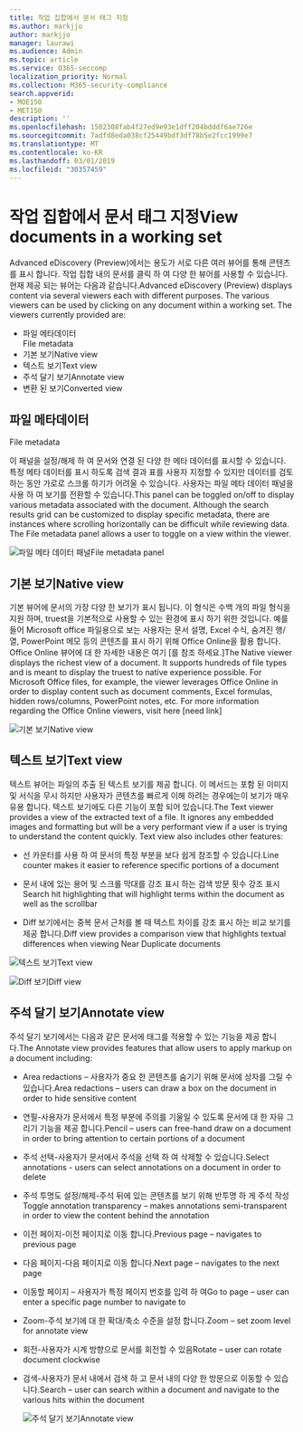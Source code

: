 ```yaml
---
title: 작업 집합에서 문서 태그 지정
ms.author: markjjo
author: markjjo
manager: laurawi
ms.audience: Admin
ms.topic: article
ms.service: O365-seccomp
localization_priority: Normal
ms.collection: M365-security-compliance
search.appverid:
- MOE150
- MET150
description: ''
ms.openlocfilehash: 1502308fab4f27ed9e93e1dff204bdddf6ae726e
ms.sourcegitcommit: 7adfd8eda038cf25449bdf3df78b5e2fcc1999e7
ms.translationtype: MT
ms.contentlocale: ko-KR
ms.lasthandoff: 03/01/2019
ms.locfileid: "30357459"
---
```

# <a name="view-documents-in-a-working-set"></a><span data-ttu-id="318bc-102">작업 집합에서 문서 태그 지정</span><span class="sxs-lookup"><span data-stu-id="318bc-102">View documents in a working set</span></span>

<span data-ttu-id="318bc-p101">Advanced eDiscovery (Preview)에서는 용도가 서로 다른 여러 뷰어를 통해 콘텐츠를 표시 합니다. 작업 집합 내의 문서를 클릭 하 여 다양 한 뷰어를 사용할 수 있습니다. 현재 제공 되는 뷰어는 다음과 같습니다.</span><span class="sxs-lookup"><span data-stu-id="318bc-p101">Advanced eDiscovery (Preview) displays content via several viewers each with different purposes. The various viewers can be used by clicking on any document within a working set. The viewers currently provided are:</span></span>

- <span data-ttu-id="318bc-106">파일 메타데이터  
</span><span class="sxs-lookup"><span data-stu-id="318bc-106">File metadata</span></span>
- <span data-ttu-id="318bc-107">기본 보기</span><span class="sxs-lookup"><span data-stu-id="318bc-107">Native view</span></span>
- <span data-ttu-id="318bc-108">텍스트 보기</span><span class="sxs-lookup"><span data-stu-id="318bc-108">Text view</span></span>
- <span data-ttu-id="318bc-109">주석 달기 보기</span><span class="sxs-lookup"><span data-stu-id="318bc-109">Annotate view</span></span>
- <span data-ttu-id="318bc-110">변환 된 보기</span><span class="sxs-lookup"><span data-stu-id="318bc-110">Converted view</span></span>

## <a name="file-metadata"></a><span data-ttu-id="318bc-111">파일 메타데이터  
</span><span class="sxs-lookup"><span data-stu-id="318bc-111">File metadata</span></span>

<span data-ttu-id="318bc-p102">이 패널을 설정/해제 하 여 문서와 연결 된 다양 한 메타 데이터를 표시할 수 있습니다. 특정 메타 데이터를 표시 하도록 검색 결과 표를 사용자 지정할 수 있지만 데이터를 검토 하는 동안 가로로 스크롤 하기가 어려울 수 있습니다. 사용자는 파일 메타 데이터 패널을 사용 하 여 보기를 전환할 수 있습니다.</span><span class="sxs-lookup"><span data-stu-id="318bc-p102">This panel can be toggled on/off to display various metadata associated with the document. Although the search results grid can be customized to display specific metadata, there are instances where scrolling horizontally can be difficult while reviewing data. The File metadata panel allows a user to toggle on a view within the viewer.</span></span>

![<span data-ttu-id="318bc-115">파일 메타 데이터 패널</span><span class="sxs-lookup"><span data-stu-id="318bc-115">File metadata panel</span></span>
](../media/Reviewimage2.png)

## <a name="native-view"></a><span data-ttu-id="318bc-116">기본 보기</span><span class="sxs-lookup"><span data-stu-id="318bc-116">Native view</span></span>

<span data-ttu-id="318bc-p103">기본 뷰어에 문서의 가장 다양 한 보기가 표시 됩니다. 이 형식은 수백 개의 파일 형식을 지원 하며, truest을 기본적으로 사용할 수 있는 환경에 표시 하기 위한 것입니다. 예를 들어 Microsoft office 파일용으로 보는 사용자는 문서 설명, Excel 수식, 숨겨진 행/열, PowerPoint 메모 등의 콘텐츠를 표시 하기 위해 Office Online을 활용 합니다. Office Online 뷰어에 대 한 자세한 내용은 여기 \[를 참조 하세요.\]</span><span class="sxs-lookup"><span data-stu-id="318bc-p103">The Native viewer displays the richest view of a document. It supports hundreds of file types and is meant to display the truest to native experience possible. For Microsoft Office files, for example, the viewer leverages Office Online in order to display content such as document comments, Excel formulas, hidden rows/columns, PowerPoint notes, etc. For more information regarding the Office Online viewers, visit here \[need link\]</span></span>

![<span data-ttu-id="318bc-120">기본 보기</span><span class="sxs-lookup"><span data-stu-id="318bc-120">Native view</span></span>
](../media/Reviewimage3.png)

## <a name="text-view"></a><span data-ttu-id="318bc-121">텍스트 보기</span><span class="sxs-lookup"><span data-stu-id="318bc-121">Text view</span></span>

<span data-ttu-id="318bc-p104">텍스트 뷰어는 파일의 추출 된 텍스트 보기를 제공 합니다. 이 메서드는 포함 된 이미지 및 서식을 무시 하지만 사용자가 콘텐츠를 빠르게 이해 하려는 경우에는이 보기가 매우 유용 합니다. 텍스트 보기에도 다른 기능이 포함 되어 있습니다.</span><span class="sxs-lookup"><span data-stu-id="318bc-p104">The Text viewer provides a view of the extracted text of a file. It ignores any embedded images and formatting but will be a very performant view if a user is trying to understand the content quickly. Text view also includes other features:</span></span>

  - <span data-ttu-id="318bc-125">선 카운터를 사용 하 여 문서의 특정 부분을 보다 쉽게 참조할 수 있습니다.</span><span class="sxs-lookup"><span data-stu-id="318bc-125">Line counter makes it easier to reference specific portions of a document</span></span>

  - <span data-ttu-id="318bc-126">문서 내에 있는 용어 및 스크롤 막대를 강조 표시 하는 검색 방문 횟수 강조 표시</span><span class="sxs-lookup"><span data-stu-id="318bc-126">Search hit highlighting that will highlight terms within the document as well as the scrollbar</span></span>

  - <span data-ttu-id="318bc-127">Diff 보기에서는 중복 문서 근처를 볼 때 텍스트 차이를 강조 표시 하는 비교 보기를 제공 합니다.</span><span class="sxs-lookup"><span data-stu-id="318bc-127">Diff view provides a comparison view that highlights textual differences when viewing Near Duplicate documents</span></span>

![<span data-ttu-id="318bc-128">텍스트 보기</span><span class="sxs-lookup"><span data-stu-id="318bc-128">Text view</span></span>
](../media/Reviewimage4.png)

![<span data-ttu-id="318bc-129">Diff 보기</span><span class="sxs-lookup"><span data-stu-id="318bc-129">Diff view</span></span>
](../media/Reviewimage5.png)

## <a name="annotate-view"></a><span data-ttu-id="318bc-130">주석 달기 보기</span><span class="sxs-lookup"><span data-stu-id="318bc-130">Annotate view</span></span>

<span data-ttu-id="318bc-131">주석 달기 보기에서는 다음과 같은 문서에 태그를 적용할 수 있는 기능을 제공 합니다.</span><span class="sxs-lookup"><span data-stu-id="318bc-131">The Annotate view provides features that allow users to apply markup on a document including:</span></span>

  - <span data-ttu-id="318bc-132">Area redactions – 사용자가 중요 한 콘텐츠를 숨기기 위해 문서에 상자를 그릴 수 있습니다.</span><span class="sxs-lookup"><span data-stu-id="318bc-132">Area redactions – users can draw a box on the document in order to hide sensitive content</span></span>

  - <span data-ttu-id="318bc-133">연필-사용자가 문서에서 특정 부분에 주의를 기울일 수 있도록 문서에 대 한 자유 그리기 기능을 제공 합니다.</span><span class="sxs-lookup"><span data-stu-id="318bc-133">Pencil – users can free-hand draw on a document in order to bring attention to certain portions of a document</span></span>

  - <span data-ttu-id="318bc-134">주석 선택-사용자가 문서에서 주석을 선택 하 여 삭제할 수 있습니다.</span><span class="sxs-lookup"><span data-stu-id="318bc-134">Select annotations - users can select annotations on a document in order to delete</span></span>

  - <span data-ttu-id="318bc-135">주석 투명도 설정/해제-주석 뒤에 있는 콘텐츠를 보기 위해 반투명 하 게 주석 작성</span><span class="sxs-lookup"><span data-stu-id="318bc-135">Toggle annotation transparency – makes annotations semi-transparent in order to view the content behind the annotation</span></span>

  - <span data-ttu-id="318bc-136">이전 페이지-이전 페이지로 이동 합니다.</span><span class="sxs-lookup"><span data-stu-id="318bc-136">Previous page – navigates to previous page</span></span>

  - <span data-ttu-id="318bc-137">다음 페이지-다음 페이지로 이동 합니다.</span><span class="sxs-lookup"><span data-stu-id="318bc-137">Next page – navigates to the next page</span></span>

  - <span data-ttu-id="318bc-138">이동할 페이지 – 사용자가 특정 페이지 번호를 입력 하 여</span><span class="sxs-lookup"><span data-stu-id="318bc-138">Go to page – user can enter a specific page number to navigate to</span></span>

  - <span data-ttu-id="318bc-139">Zoom-주석 보기에 대 한 확대/축소 수준을 설정 합니다.</span><span class="sxs-lookup"><span data-stu-id="318bc-139">Zoom – set zoom level for annotate view</span></span>

  - <span data-ttu-id="318bc-140">회전-사용자가 시계 방향으로 문서를 회전할 수 있음</span><span class="sxs-lookup"><span data-stu-id="318bc-140">Rotate – user can rotate document clockwise</span></span>

  - <span data-ttu-id="318bc-141">검색-사용자가 문서 내에서 검색 하 고 문서 내의 다양 한 방문으로 이동할 수 있습니다.</span><span class="sxs-lookup"><span data-stu-id="318bc-141">Search – user can search within a document and navigate to the various hits within the document</span></span>
    
    ![<span data-ttu-id="318bc-142">주석 달기 보기</span><span class="sxs-lookup"><span data-stu-id="318bc-142">Annotate view</span></span>
    ](../media/Reviewimage1.png)
